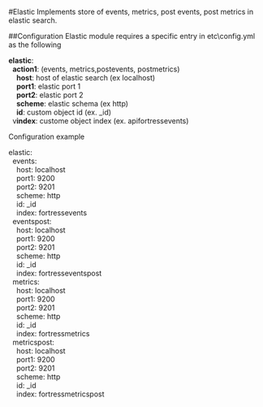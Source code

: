 #Elastic
Implements store of events, metrics, post events, post metrics in elastic search.

##Configuration
Elastic module requires a specific entry in etc\config.yml as the following

**elastic**:  
&nbsp;&nbsp;**action1**: (events, metrics,postevents, postmetrics)  
&nbsp;&nbsp;&nbsp;&nbsp;**host**: host of elastic search (ex localhost)  
&nbsp;&nbsp;&nbsp;&nbsp;**port1**: elastic port 1  
&nbsp;&nbsp;&nbsp;&nbsp;**port2**: elastic port 2  
&nbsp;&nbsp;&nbsp;&nbsp;**scheme**: elastic schema (ex http)  
&nbsp;&nbsp;&nbsp;&nbsp;**id**: custom object id (ex. _id)  
&nbsp;&nbsp;v**index**: custome object index (ex. apifortressevents)  

Configuration example  

elastic:  
&nbsp;&nbsp;events:  
&nbsp;&nbsp;&nbsp;&nbsp;host: localhost  
&nbsp;&nbsp;&nbsp;&nbsp;port1: 9200  
&nbsp;&nbsp;&nbsp;&nbsp;port2: 9201  
&nbsp;&nbsp;&nbsp;&nbsp;scheme: http  
&nbsp;&nbsp;&nbsp;&nbsp;id: _id  
&nbsp;&nbsp;&nbsp;&nbsp;index: fortressevents  
&nbsp;&nbsp;eventspost:  
&nbsp;&nbsp;&nbsp;&nbsp;host: localhost  
&nbsp;&nbsp;&nbsp;&nbsp;port1: 9200  
&nbsp;&nbsp;&nbsp;&nbsp;port2: 9201  
&nbsp;&nbsp;&nbsp;&nbsp;scheme: http  
&nbsp;&nbsp;&nbsp;&nbsp;id: _id  
&nbsp;&nbsp;&nbsp;&nbsp;index: fortresseventspost  
&nbsp;&nbsp;metrics:  
&nbsp;&nbsp;&nbsp;&nbsp;host: localhost  
&nbsp;&nbsp;&nbsp;&nbsp;port1: 9200  
&nbsp;&nbsp;&nbsp;&nbsp;port2: 9201  
&nbsp;&nbsp;&nbsp;&nbsp;scheme: http  
&nbsp;&nbsp;&nbsp;&nbsp;id: _id  
&nbsp;&nbsp;&nbsp;&nbsp;index: fortressmetrics  
&nbsp;&nbsp;metricspost:  
&nbsp;&nbsp;&nbsp;&nbsp;host: localhost  
&nbsp;&nbsp;&nbsp;&nbsp;port1: 9200  
&nbsp;&nbsp;&nbsp;&nbsp;port2: 9201  
&nbsp;&nbsp;&nbsp;&nbsp;scheme: http  
&nbsp;&nbsp;&nbsp;&nbsp;id: _id  
&nbsp;&nbsp;&nbsp;&nbsp;index: fortressmetricspost  
    
  